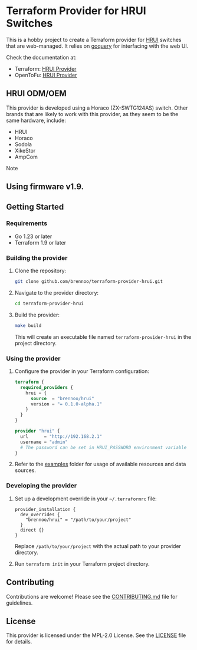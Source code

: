 # Terraform Provider for HRUI Switches

This is a hobby project to create a Terraform provider for [HRUI](www.hruitech.com) switches that are web-managed. It relies on [goquery](https://github.com/PuerkitoBio/goquery) for interfacing with the web UI.

Check the documentation at:

- Terraform: [HRUI Provider](https://registry.terraform.io/providers/brennoo/hrui)
- OpenToFu: [HRUI Provider](https://search.opentofu.org/provider/brennoo/hrui)

## HRUI ODM/OEM

This provider is developed using a Horaco (ZX-SWTG124AS) switch. Other brands that are likely to work with this provider, as they seem to be the same hardware, include:

* HRUI
* Horaco
* Sodola
* XikeStor
* AmpCom

> [!NOTE]
> ## Using firmware v1.9.

## Getting Started

### Requirements

* Go 1.23 or later
* Terraform 1.9 or later

### Building the provider

1. Clone the repository:

    ```bash
    git clone github.com/brennoo/terraform-provider-hrui.git
    ```

2. Navigate to the provider directory:

    ```bash
    cd terraform-provider-hrui
    ```

3. Build the provider:

    ```bash
    make build
    ```

    This will create an executable file named `terraform-provider-hrui` in the project directory.

### Using the provider

1.  Configure the provider in your Terraform configuration:

    ```terraform
    terraform {
      required_providers {
        hrui = {
          source  = "brennoo/hrui"
          version = "= 0.1.0-alpha.1"
        }
      }
    }

    provider "hrui" {
      url      = "http://192.168.2.1"
      username = "admin"
      # The password can be set in HRUI_PASSWORD environment variable
    }
    ```

2.  Refer to the [examples](examples) folder for usage of available resources and data sources.

### Developing the provider

1.  Set up a development override in your `~/.terraformrc` file:

    ```
    provider_installation {
      dev_overrides {
        "brennoo/hrui" = "/path/to/your/project"
      }
      direct {}
    }
    ```

    Replace `/path/to/your/project` with the actual path to your provider directory.

2.  Run `terraform init` in your Terraform project directory.

## Contributing

Contributions are welcome! Please see the [CONTRIBUTING.md](CONTRIBUTING.md) file for guidelines.

## License

This provider is licensed under the MPL-2.0 License. See the [LICENSE](LICENSE) file for details.

